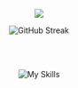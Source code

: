 <p align="center">
 <img src="https://readme-typing-svg.demolab.com?font=Nosifer&size=25&lines=Hi,+I'm+Szabolcs.;Web+and+software+developer.&color=F5B062FF&size=24&center=true&vCenter=true&width=600">
</p>

  <p align="center">
    <img src="https://streak-stats.demolab.com?user=feherszabolcs&theme=javascript-dark&hide_border=true&date_format=%5BY%20%5DM%20j&mode=weekly&background=EB545400" alt="GitHub Streak" />
 </p>

<br>


 <br>
<div align="center">

![My Skills](https://skillicons.dev/icons?i=js,html,cs,angular,git,ts,react,vite,cpp,dotnet)
 
</div>

















